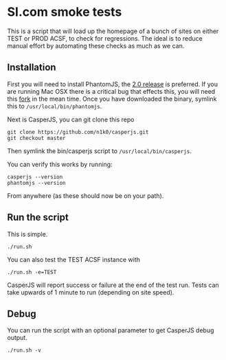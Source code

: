 # SI.com smoke tests

This is a script that will load up the homepage of a bunch of sites on either TEST or PROD ACSF, to check for regressions. The ideal is to reduce manual effort by automating these checks as much as we can.

## Installation

First you will need to install PhantomJS, the [2.0 release](http://phantomjs.org/download.html) is preferred. If you are running Mac OSX there is a critical bug that effects this, you will need this [fork](https://github.com/eugene1g/phantomjs/releases) in the mean time. Once you have downloaded the binary, symlink this to <code>/usr/local/bin/phantomjs</code>.

Next is CasperJS, you can git clone this repo

```
git clone https://github.com/n1k0/casperjs.git
git checkout master
```

Then symlink the bin/casperjs script to <code>/usr/local/bin/casperjs</code>.

You can verify this works by running:

```
casperjs --version
phantomjs --version
```

From anywhere (as these should now be on your path).

## Run the script

This is simple.

```
./run.sh
```

You can also test the TEST ACSF instance with

```
./run.sh -e=TEST
```

CasperJS will report success or failure at the end of the test run. Tests can take upwards of 1 minute to run (depending on site speed).

## Debug

You can run the script with an optional parameter to get CasperJS debug output.

```
./run.sh -v
```
